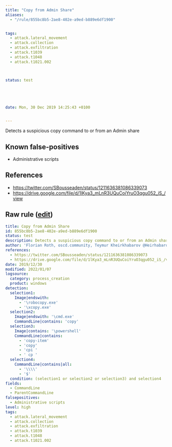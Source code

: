 ```yaml
---
title: "Copy from Admin Share"
aliases:
  - "/rule/855bc8b5-2ae8-402e-a9ed-b889e6df1900"


tags:
  - attack.lateral_movement
  - attack.collection
  - attack.exfiltration
  - attack.t1039
  - attack.t1048
  - attack.t1021.002



status: test





date: Mon, 30 Dec 2019 14:25:43 +0100


---
```


Detects a suspicious copy command to or from an Admin share

<!--more-->


## Known false-positives

* Administrative scripts



## References

* https://twitter.com/SBousseaden/status/1211636381086339073
* https://drive.google.com/file/d/1lKya3_mLnR3UQuCoiYruO3qgu052_iS_/view


## Raw rule ([edit](https://github.com/SigmaHQ/sigma/edit/master/rules/windows/process_creation/proc_creation_win_susp_copy_lateral_movement.yml))
```yaml
title: Copy from Admin Share
id: 855bc8b5-2ae8-402e-a9ed-b889e6df1900
status: test
description: Detects a suspicious copy command to or from an Admin share
author: 'Florian Roth, oscd.community, Teymur Kheirkhabarov @HeirhabarovT, Zach Stanford @svch0st'
references:
  - https://twitter.com/SBousseaden/status/1211636381086339073
  - https://drive.google.com/file/d/1lKya3_mLnR3UQuCoiYruO3qgu052_iS_/view
date: 2019/12/30
modified: 2022/01/07
logsource:
  category: process_creation
  product: windows
detection:
  selection1:
    Image|endswith:
      - '\robocopy.exe'
      - '\xcopy.exe'
  selection2:
    Image|endswith: '\cmd.exe'
    CommandLine|contains: 'copy'
  selection3:
    Image|contains: '\powershell'
    CommandLine|contains:
      - 'copy-item'
      - 'copy'
      - 'cpi '
      - ' cp '
  selection4:
    CommandLine|contains|all:
      - '\\\\'
      - '$'
  condition: (selection1 or selection2 or selection3) and selection4
fields:
  - CommandLine
  - ParentCommandLine
falsepositives:
  - Administrative scripts
level: high
tags:
  - attack.lateral_movement
  - attack.collection
  - attack.exfiltration
  - attack.t1039
  - attack.t1048
  - attack.t1021.002

```
